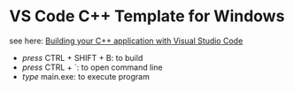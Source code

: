 # VS Code C++ Template for Windows

see here: [Building your C++ application with Visual Studio Code](https://blogs.msdn.microsoft.com/vcblog/2016/03/31/cc-extension-for-visual-studio-code/#building)

- _press_ CTRL + SHIFT + B: to build
- _press_ CTRL + `: to open command line
- _type_ main.exe: to execute program
